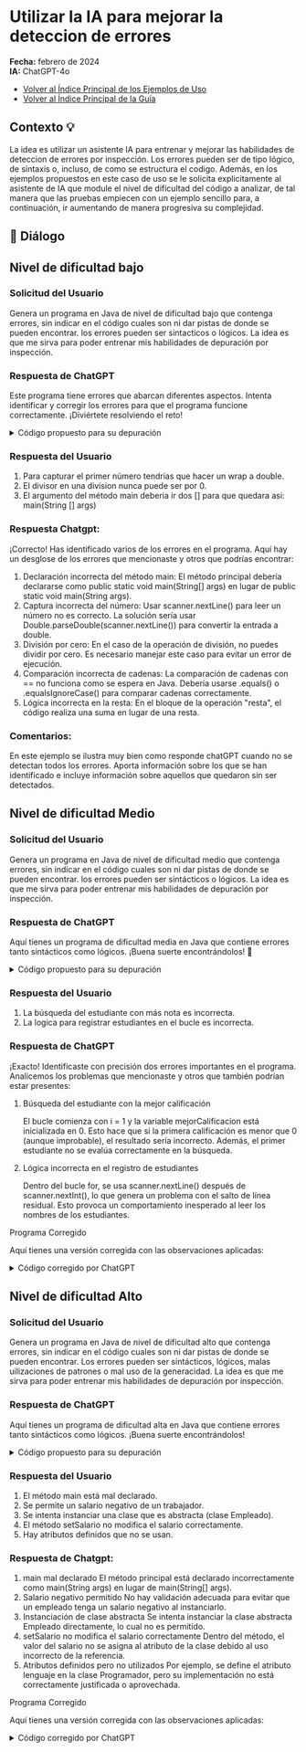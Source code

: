# Utilizar la IA para mejorar la deteccion de errores
**Fecha:** febrero de 2024 <br>
**IA:** ChatGPT-4o

- [Volver al Índice Principal de los Ejemplos de Uso](/Ejemplos-uso/README.md)
- [Volver al Índice Principal de la Guía](/README.md)

## Contexto 💡
La idea es utilizar un asistente IA para entrenar y mejorar las habilidades de deteccion de errores por inspección. Los errores pueden ser de tipo lógico, de sintaxis o, incluso, de como se estructura el codigo. Además, en los ejemplos propuestos en este caso de uso se le solicita explicitamente al asistente de IA que module el nivel de dificultad del código a analizar, de tal manera que las pruebas empiecen con un ejemplo sencillo para, a continuación, ir aumentando de manera progresiva su complejidad.

## 💬 Diálogo

## Nivel de dificultad bajo
### Solicitud del Usuario
Genera un programa en Java de nivel de dificultad bajo que contenga errores, sin indicar en el código cuales son ni dar pistas de donde se pueden encontrar. los errores pueden ser sintacticos o lógicos. La idea es que me sirva para poder entrenar mis habilidades de depuración por inspección.

### Respuesta de ChatGPT
Este programa tiene errores que abarcan diferentes aspectos. Intenta identificar y corregir los errores para que el programa funcione correctamente. ¡Diviértete resolviendo el reto!

<details>
<summary>Código propuesto para su depuración</summary>
<br>

```Java

import java.util.Scanner;

public class Calculadora {
    public static void main(String args) { 
        Scanner scanner = new Scanner(System.in);

        System.out.println("Bienvenido a la calculadora básica.");
        System.out.println("Por favor, introduce el primer número:");
        double numero1 = scanner.nextLine();

        System.out.println("Introduce el segundo número:");
        double numero2 = scanner.nextInt();

        System.out.println("Elige una operación: suma, resta, multiplica, divide");
        String operacion = scanner.nextLine();

        double resultado;
        if (operacion == "suma") { 
            resultado = numero1 + numero2;
        } else if (operacion.equals("resta")) {
            resultado = numero1 + numero2; 
        } else if (operacion.equals("multiplica")) {
            resultado = numero1 * numero2;
        } else if (operacion.equals("divide")) {
            resultado = numero1 / 0; 
        } else {
            System.out.println("Operación no válida");
            resultado = 0;
        }

        System.out.println("El resultado es: " + resultado);
        scanner.close();
    }
}
```
</details>

### Respuesta del Usuario
<ol>
    <li> Para capturar el primer número tendrías que hacer un wrap a double.</li>
    <Li> El divisor en una division nunca puede ser por 0.</li>
    <li> El argumento del método main deberia ir dos [] para que quedara asi: main(String [] args)</li>
</ol>

### Respuesta Chatgpt:
¡Correcto! Has identificado varios de los errores en el programa. Aquí hay un desglose de los errores que mencionaste y otros que podrías encontrar:
<ol>
    <li>  Declaración incorrecta del método main: El método principal debería declararse como public static void main(String[] args) en lugar de public static void main(String args).</li>

   <li> Captura incorrecta del número: Usar scanner.nextLine() para leer un número no es correcto. La solución sería usar Double.parseDouble(scanner.nextLine()) para convertir la entrada a double.</li>

   <li> División por cero: En el caso de la operación de división, no puedes dividir por cero. Es necesario manejar este caso para evitar un error de ejecución.</li>

   <li>Comparación incorrecta de cadenas: La comparación de cadenas con == no funciona como se espera en Java. Debería usarse .equals() o .equalsIgnoreCase() para comparar cadenas correctamente.</li>

   <li>Lógica incorrecta en la resta: En el bloque de la operación "resta", el código realiza una suma en lugar de una resta.</li>
</ol>

### Comentarios:
En este ejemplo se ilustra muy bien como responde chatGPT cuando no se detectan todos los errores. Aporta información sobre los que se han identificado e incluye información sobre aquellos que quedaron sin ser detectados. 


## Nivel de dificultad Medio

### Solicitud del Usuario
Genera un programa en Java de nivel de dificultad medio que contenga errores, sin indicar en el código cuales son ni dar pistas de donde se pueden encontrar. los errores pueden ser sintácticos o lógicos. La idea es que me sirva para poder entrenar mis habilidades de depuración por inspección.

### Respuesta de ChatGPT
Aquí tienes un programa de dificultad media en Java que contiene errores tanto sintácticos como lógicos. ¡Buena suerte encontrándolos! 🚀

<details>
<summary>Código propuesto para su depuración</summary>
<br>

```Java
import java.util.Scanner;

public class GestorDeEstudiantes {
    public static void main(String[] args) {
        Scanner scanner = new Scanner(System.in);

        System.out.println("Bienvenido al Gestor de Estudiantes");
        System.out.print("¿Cuántos estudiantes deseas registrar? ");
        int cantidadEstudiantes = scanner.nextInt();

        String[] nombres = new String[cantidadEstudiantes];
        double[] calificaciones = new double[cantidadEstudiantes];

        // Registro de estudiantes
        for (int i = 0; i <= cantidadEstudiantes; i++) {
            System.out.print("Introduce el nombre del estudiante " + (i + 1) + ": ");
            nombres[i] = scanner.nextLine();

            System.out.print("Introduce la calificación del estudiante " + (i + 1) + ": ");
            calificaciones[i] = scanner.nextDouble();
        }

        // Cálculo de estadísticas
        double suma = 0;
        for (int i = 0; i < cantidadEstudiantes; i++) {
            suma += calificaciones[i];
        }
        double promedio = suma / cantidadEstudiantes;

        System.out.println("\nEstudiantes registrados:");
        for (int i = 0; i < cantidadEstudiantes; i++) {
            System.out.println("Nombre: " + nombres[i] + ", Calificación: " + calificaciones[i]);
        }

        System.out.println("\nPromedio general: " + promedio);

        // Búsqueda de estudiante con la calificación más alta
        String mejorEstudiante = "";
        double mejorCalificacion = 0;

        for (int i = 1; i < cantidadEstudiantes; i++) { 
            if (calificaciones[i] > mejorCalificacion) {
                mejorCalificacion = calificaciones[i];
                mejorEstudiante = nombres[i];
            }
        }

        System.out.println("El estudiante con la mejor calificación es: " + mejorEstudiante + " con " + mejorCalificacion);

        scanner.close();
    }
}
```
</details>

### Respuesta del Usuario
<ol>
<li> La búsqueda del estudiante con más nota es incorrecta.</li>
<li> La logica para registrar estudiantes en el bucle es incorrecta.</li>
</ol>

### Respuesta de ChatGPT
¡Exacto! Identificaste con precisión dos errores importantes en el programa. Analicemos los problemas que mencionaste y otros que también podrían estar presentes:
<ol>
<li> Búsqueda del estudiante con la mejor calificación

El bucle comienza con i = 1 y la variable mejorCalificacion está inicializada en 0. Esto hace que si la primera calificación es menor que 0 (aunque improbable), el resultado sería incorrecto. Además, el primer estudiante no se evalúa correctamente en la búsqueda.
</li>

<li>Lógica incorrecta en el registro de estudiantes

Dentro del bucle for, se usa scanner.nextLine() después de scanner.nextInt(), lo que genera un problema con el salto de línea residual. Esto provoca un comportamiento inesperado al leer los nombres de los estudiantes.</li>
</ol>

Programa Corregido

Aquí tienes una versión corregida con las observaciones aplicadas:
<details>
<summary>Código corregido por ChatGPT</summary>
<br>

```Java
import java.util.Scanner;

public class GestorDeEstudiantes {
    public static void main(String[] args) {
        Scanner scanner = new Scanner(System.in);

        System.out.println("Bienvenido al Gestor de Estudiantes");
        System.out.print("¿Cuántos estudiantes deseas registrar? ");
        int cantidadEstudiantes = scanner.nextInt();
        scanner.nextLine(); // Consumir el salto de línea residual

        String[] nombres = new String[cantidadEstudiantes];
        double[] calificaciones = new double[cantidadEstudiantes];

        // Registro de estudiantes
        for (int i = 0; i < cantidadEstudiantes; i++) { // Corregido límite del bucle
            System.out.print("Introduce el nombre del estudiante " + (i + 1) + ": ");
            nombres[i] = scanner.nextLine(); // Ahora funciona correctamente

            System.out.print("Introduce la calificación del estudiante " + (i + 1) + ": ");
            calificaciones[i] = scanner.nextDouble();
            scanner.nextLine(); // Consumir salto de línea residual después de nextDouble
        }

        // Cálculo de estadísticas
        double suma = 0;
        for (int i = 0; i < cantidadEstudiantes; i++) {
            suma += calificaciones[i];
        }
        double promedio = suma / cantidadEstudiantes;

        System.out.println("\nEstudiantes registrados:");
        for (int i = 0; i < cantidadEstudiantes; i++) {
            System.out.println("Nombre: " + nombres[i] + ", Calificación: " + calificaciones[i]);
        }

        System.out.println("\nPromedio general: " + promedio);

        // Búsqueda de estudiante con la calificación más alta
        String mejorEstudiante = nombres[0];
        double mejorCalificacion = calificaciones[0];

        for (int i = 1; i < cantidadEstudiantes; i++) { // Corregido índice inicial
            if (calificaciones[i] > mejorCalificacion) {
                mejorCalificacion = calificaciones[i];
                mejorEstudiante = nombres[i];
            }
        }

        System.out.println("El estudiante con la mejor calificación es: " + mejorEstudiante + " con " + mejorCalificacion);

        scanner.close();
    }
}

```
### Comentario:
Es significativo que al aumentar el nivel de complejidad del código, chatGPT aporte, además de las explicaciones, el código corregido.

</details>

## Nivel de dificultad Alto
### Solicitud del Usuario
Genera un programa en Java de nivel de dificultad alto que contenga errores, sin indicar en el código cuales son ni dar pistas de donde se pueden encontrar. Los errores pueden ser sintácticos, lógicos, malas uilizaciones de patrones o mal uso de la generacidad. La idea es que me sirva para poder entrenar mis habilidades de depuración por inspección.

### Respuesta de ChatGPT
Aquí tienes un programa de dificultad alta en Java que contiene errores tanto sintácticos como lógicos. ¡Buena suerte encontrándolos!

<details>
<summary>Código propuesto para su depuración</summary>

```Java
  import java.util.ArrayList;
  import java.util.List;

// Clase genérica para gestionar empleados
class Gestor<T> {
    private List<T> items;

    // Constructor
    public Gestor() {
        items = new ArrayList<>();
    }

    // Agregar elemento a la lista
    public void addEmpleado(T empleado) {
        items.add(empleado);
    }

    // Obtener el empleado por índice
    public T getEmpleado(int index) {
        return items.get(index); 
    }

    // Mostrar todos los empleados
    public void mostrarEmpleados() {
        for (T empleado : items) {
            System.out.println(empleado.toString()); 
        }
    }
}

// Clase base abstracta para empleados
abstract class Empleado {
    private String nombre;
    private double salario;

    public Empleado(String nombre, double salario) {
        this.nombre = nombre;
        this.salario = salario;
    }

    public String getNombre() {
        return nombre;
    }

    public double getSalario() {
        return salario;
    }

    public void setSalario(double salario) {
        if (salario >= 0) {
            salario = salario; 
        }
    }

    @Override
    public String toString() {
        return "Empleado: " + nombre + ", Salario: " + salario;
    }
}

// Clase concreta para un tipo de empleado
class Programador extends Empleado {
    private String lenguaje;

    public Programador(String nombre, double salario, String lenguaje) {
        super(nombre, salario);
        this.lenguaje = lenguaje;
    }

    public String getLenguaje() {
        return lenguaje;
    }

    @Override
    public String toString() {
        return super.toString() + ", Lenguaje: " + lenguaje;
    }
}

// Clase principal
public class Main {
    public static void main(String args) {
        Gestor<Empleado> gestor = new Gestor<>();

        // Crear empleados
        gestor.addEmpleado(new Programador("Alice", 50000, "Java"));
        gestor.addEmpleado(new Empleado("Bob", 40000) {
            @Override
            public void setSalario(double salario) {
                super.setSalario(salario);
            }
        });

        gestor.addEmpleado(new Programador("Charlie", -60000, "Python"));

        // Mostrar empleados
        System.out.println("Lista de empleados:");
        gestor.mostrarEmpleados();

        // Intentar obtener un empleado fuera de rango
        System.out.println("Empleado en la posición 5:");
        System.out.println(gestor.getEmpleado(5)); 
    }
}
```
</details>

### Respuesta del Usuario <br>
<ol>
<li> El método main está mal declarado.</li>
<li> Se permite un salario negativo de un trabajador.</li>
<li> Se intenta instanciar una clase que es abstracta (clase Empleado).</li>
<li> El método setSalario no modifica el salario correctamente.</li>
<li> Hay atributos definidos que no se usan.
</ol>

### Respuesta de Chatgpt:
<ol>
 <li> main mal declarado
El método principal está declarado incorrectamente como main(String args) en lugar de main(String[] args).</li>
<li>
Salario negativo permitido
No hay validación adecuada para evitar que un empleado tenga un salario negativo al instanciarlo.</li>
<li>
Instanciación de clase abstracta
Se intenta instanciar la clase abstracta Empleado directamente, lo cual no es permitido.</li>
<li>
setSalario no modifica el salario correctamente
Dentro del método, el valor del salario no se asigna al atributo de la clase debido al uso incorrecto de la referencia.</li>
<li>
Atributos definidos pero no utilizados
Por ejemplo, se define el atributo lenguaje en la clase Programador, pero su implementación no está correctamente justificada o aprovechada.</li>
</ol>


Programa Corregido

Aquí tienes una versión corregida con las observaciones aplicadas:
<details>
<summary>Código corregido por ChatGPT</summary>

```Java
import java.util.ArrayList;
import java.util.List;

// Clase genérica para gestionar empleados
class Gestor<T extends Empleado> { // Restricción en generics para aceptar solo subclases de Empleado
    private List<T> items;

    // Constructor
    public Gestor() {
        items = new ArrayList<>();
    }

    // Agregar elemento a la lista
    public void addEmpleado(T empleado) {
        items.add(empleado);
    }

    // Obtener el empleado por índice
    public T getEmpleado(int index) {
        if (index >= 0 && index < items.size()) {
            return items.get(index);
        } else {
            throw new IndexOutOfBoundsException("Índice fuera de rango");
        }
    }

    // Mostrar todos los empleados
    public void mostrarEmpleados() {
        for (T empleado : items) {
            System.out.println(empleado);
        }
    }
}

// Clase base abstracta para empleados
abstract class Empleado {
    private String nombre;
    private double salario;

    public Empleado(String nombre, double salario) {
        this.nombre = nombre;
        setSalario(salario); // Validación en el setter
    }

    public String getNombre() {
        return nombre;
    }

    public double getSalario() {
        return salario;
    }

    public void setSalario(double salario) {
        if (salario >= 0) {
            this.salario = salario;
        } else {
            throw new IllegalArgumentException("El salario no puede ser negativo");
        }
    }

    @Override
    public String toString() {
        return "Empleado: " + nombre + ", Salario: $" + salario;
    }
}

// Clase concreta para un tipo de empleado
class Programador extends Empleado {
    private String lenguaje;

    public Programador(String nombre, double salario, String lenguaje) {
        super(nombre, salario);
        this.lenguaje = lenguaje;
    }

    public String getLenguaje() {
        return lenguaje;
    }

    @Override
    public String toString() {
        return super.toString() + ", Lenguaje: " + lenguaje;
    }
}

// Clase principal
public class Main {
    public static void main(String[] args) { // Declaración correcta de main
        Gestor<Empleado> gestor = new Gestor<>();

        // Crear empleados
        gestor.addEmpleado(new Programador("Alice", 50000, "Java"));
        gestor.addEmpleado(new Programador("Charlie", 60000, "Python"));

        // Mostrar empleados
        System.out.println("Lista de empleados:");
        gestor.mostrarEmpleados();

        // Intentar obtener un empleado fuera de rango
        try {
            System.out.println("Empleado en la posición 5:");
            System.out.println(gestor.getEmpleado(5)); // Manejado con excepción
        } catch (IndexOutOfBoundsException e) {
            System.out.println("Error: " + e.getMessage());
        }

        // Intentar agregar un empleado con salario negativo
        try {
            gestor.addEmpleado(new Programador("Bob", -40000, "C++")); // Lanzará excepción
        } catch (IllegalArgumentException e) {
            System.out.println("Error al agregar empleado: " + e.getMessage());
        }
    }
}

```
</details>